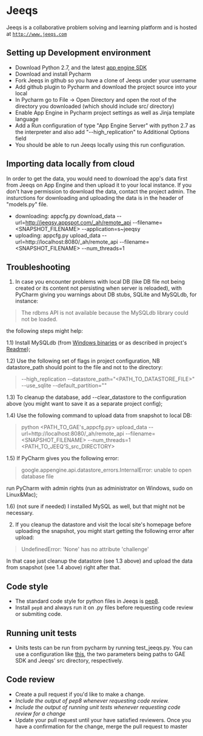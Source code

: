 Jeeqs
=====

Jeeqs is a collaborative problem solving and learning platform and is hosted at [`http://www.jeeqs.com`](http://www.jeeqs.com)


## Setting up Development environment 

* Download Python 2.7, and the latest [app engine SDK](https://developers.google.com/appengine/downloads) 
* Download and install Pycharm 
* Fork Jeeqs in github so you have a clone of Jeeqs under your username
* Add github plugin to Pycharm and download the project source into your local
* In Pycharm go to File -> Open Directory and open the root of the directory you downloaded (which should include src/ directory)
* Enable App Engine in Pycharm project settings as well as Jinja template language
* Add a Run configuration of type "App Engine Server" with python 2.7 as the interpreter and also add "--high_replication" to Additional Options field 
* You should be able to run Jeeqs locally using this run configuration.


## Importing data locally from cloud
In order to get the data, you would need to download the app's data first from Jeeqs on App Engine and then upload it to your local instance.
If you don't have permission to download the data, contact the project admin. The insturctions for downloading and uploading the data is in the header 
of "models.py" file. 

* downloading: appcfg.py download_data --url=http://jeeqsy.appspot.com/_ah/remote_api --filename=<SNAPSHOT_FILENAME> --application=s~jeeqsy
* uploading: appcfg.py upload_data --url=http://localhost:8080/_ah/remote_api --filename=<SNAPSHOT_FILENAME> --num_threads=1

## Troubleshooting

1) In case you encounter problems with local DB (like DB file not being created or its content not persisting when server is reloaded), with PyCharm giving you warnings about DB stubs, SQLite and MySQLdb, for instance:
> The rdbms API is not available because the MySQLdb library could not be loaded.

the following steps might help:

1.1) Install MySQLdb (from [Windows binaries](http://www.lfd.uci.edu/~gohlke/pythonlibs/#mysql-python) or as described in project's [Readme](https://sourceforge.net/projects/mysql-python/files/mysql-python/1.2.3/));

1.2) Use the following set of flags in project configuration, NB datastore_path should point to the file and not to the directory:
> --high_replication --datastore_path="<PATH_TO_DATASTORE_FILE>" --use_sqlite --default_partition=""

1.3) To cleanup the database, add --clear_datastore to the configuration above (you might want to save it as a separate project config);

1.4) Use the following command to upload data from snapshot to local DB:
> python <PATH_TO_GAE's_appcfg.py> upload_data --url=http://localhost:8080/_ah/remote_api --filename=<SNAPSHOT_FILENAME> --num_threads=1 <PATH_TO_JEEQ'S_src_DIRECTORY>

1.5) If PyCharm gives you the following error:
> google.appengine.api.datastore_errors.InternalError: unable to open database file

run PyCharm with admin rights (run as administrator on Windows, sudo on Linux&Mac);

1.6) (not sure if needed) I installed MySQL as well, but that might not be necessary.

2) If you cleanup the datastore and visit the local site's homepage before uploading the snapshot, you might start getting the following error after upload:
> UndefinedError: 'None' has no attribute 'challenge'

In that case just cleanup the datastore (see 1.3 above) and upload the data from snapshot (see 1.4 above) right after that.

## Code style
* The standard code style for python files in Jeeqs is [pep8](http://www.python.org/dev/peps/pep-0008/). 
* Install `pep8` and always run it on .py files before requesting code review or submiting code.  

## Running unit tests
* Units tests can be run from pycharm by running test_jeeqs.py. You can use a configuration like [this](http://i.imgur.com/pjqvS.png), the two parameters being paths to GAE SDK and Jeeqs' src directory, respectively.

## Code review 
* Create a pull request if you'd like to make a change.
* *Include the output of pep8 whenever requesting code review.*
* *Include the output of running unit tests whenever requesting code review for a change*
* Update your pull request until your have satisfied reviewers. Once you have a confirmation for the change, merge the pull request to master 
